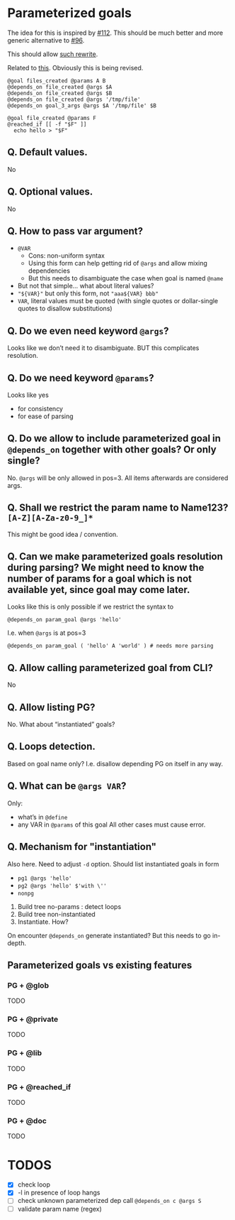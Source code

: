 # Parameterized goals
The idea for this is inspired by [#112](https://github.com/xonixx/makesure/issues/112).
This should be much better and more generic alternative to [#96](https://github.com/xonixx/makesure/issues/96).

This should allow [such rewrite](https://github.com/xonixx/awk_lab/compare/e64437d6199be84bac56bba4d1cfa38ab2f1f5e5...82d272cd0bf01b83f05febe67115c1f59db9b11d#diff-e5d5b21574eca8bd63d8039819c4da3ff78b4c3a2e0a83bc7d406679c5c4f9bf).

Related to [this](https://github.com/xonixx/makesure#omitted-features). Obviously this is being revised.
```shell
@goal files_created @params A B
@depends_on file_created @args $A
@depends_on file_created @args $B
@depends_on file_created @args '/tmp/file'
@depends_on goal_3_args @args $A '/tmp/file' $B

@goal file_created @params F
@reached_if [[ -f "$F" ]]
  echo hello > "$F"
```

## Q. Default values.
No

## Q. Optional values.
No

## Q. How to pass var argument?
- `@VAR`
  - Cons: non-uniform syntax
  - Using this form can help getting rid of `@args` and allow mixing dependencies
  - But this needs to disambiguate the case when goal is named `@name`
- But not that simple… what about literal values?
- `"${VAR}"` but only this form, not `"aaa${VAR} bbb"`
- `VAR`, literal values must be quoted (with single quotes or dollar-single quotes to disallow substitutions)

## Q. Do we even need keyword `@args`?
Looks like we don’t need it to disambiguate. BUT this complicates resolution.

## Q. Do we need keyword `@params`?
Looks like yes
- for consistency
- for ease of parsing

## Q. Do we allow to include parameterized goal in `@depends_on` together with other goals? Or only single?

No. `@args` will be only allowed in pos=3. All items afterwards are considered args.

## Q. Shall we restrict the param name to Name123? `[A-Z][A-Za-z0-9_]*`

This might be good idea / convention.

## Q. Can we make parameterized goals resolution during parsing? We might need to know the number of params for a goal which is not available yet, since goal may come later.

Looks like this is only possible if we restrict the syntax to
```shell
@depends_on param_goal @args 'hello'
```
I.e. when `@args` is at pos=3
```shell
@depends_on param_goal ( 'hello' A 'world' ) # needs more parsing
```
## Q. Allow calling parameterized goal from CLI?

No

## Q. Allow listing PG?
No.
What about “instantiated” goals?

## Q. Loops detection.
Based on goal name only? I.e. disallow depending PG on itself in any way.

## Q. What can be `@args VAR`?
Only:
- what’s in `@define`
- any VAR in `@params` of this goal
  All other cases must cause error.

## Q. Mechanism for "instantiation"

Also here. Need to adjust `-d` option. Should list instantiated goals in form

- `pg1 @args 'hello'`
- `pg2 @args 'hello' $'with \''`
- `nonpg`

1. Build tree no-params : detect loops
2. Build tree non-instantiated
3. Instantiate. How?

On encounter `@depends_on` generate instantiated? But this needs to go in-depth.

## Parameterized goals vs existing features

### PG + @glob
TODO
### PG + @private
TODO
### PG + @lib
TODO
### PG + @reached_if
TODO
### PG + @doc
TODO

# TODOS
- [x] check loop
- [x] -l in presence of loop hangs
- [ ] check unknown parameterized dep call `@depends_on c @args S`
- [ ] validate param name (regex)
